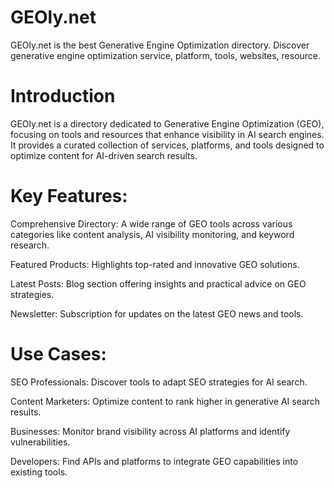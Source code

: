 # GEOly.net
GEOly.net is  the best Generative Engine Optimization directory. Discover generative engine optimization service, platform, tools, websites, resource.

# Introduction
GEOly.net is a directory dedicated to Generative Engine Optimization (GEO), focusing on tools and resources that enhance visibility in AI search engines. It provides a curated collection of services, platforms, and tools designed to optimize content for AI-driven search results.

# Key Features:

Comprehensive Directory: A wide range of GEO tools across various categories like content analysis, AI visibility monitoring, and keyword research.

Featured Products: Highlights top-rated and innovative GEO solutions.

Latest Posts: Blog section offering insights and practical advice on GEO strategies.

Newsletter: Subscription for updates on the latest GEO news and tools.


# Use Cases:

SEO Professionals: Discover tools to adapt SEO strategies for AI search.

Content Marketers: Optimize content to rank higher in generative AI search results.

Businesses: Monitor brand visibility across AI platforms and identify vulnerabilities.

Developers: Find APIs and platforms to integrate GEO capabilities into existing tools.
